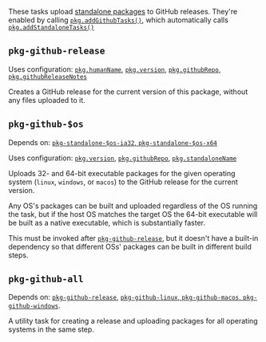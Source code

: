 These tasks upload [standalone packages][] to GitHub releases. They're enabled
by calling [`pkg.addGithubTasks()`][], which automatically calls
[`pkg.addStandaloneTasks()`][]

[standalone packages]: standalone.md
[`pkg.addGithubTasks()`]: https://pub.dev/documentation/dart_cli_pkg/latest/cli_pkg/addGithubTasks.html
[`pkg.addStandaloneTasks()`]: https://pub.dev/documentation/dart_cli_pkg/latest/cli_pkg/addStandaloneTasks.html

## `pkg-github-release`

Uses configuration: [`pkg.humanName`][], [`pkg.version`][],
[`pkg.githubRepo`][], [`pkg.githubReleaseNotes`][]

[`pkg.humanName`]: https://pub.dev/documentation/dart_cli_pkg/latest/cli_pkg/humanName.html
[`pkg.version`]: https://pub.dev/documentation/dart_cli_pkg/latest/cli_pkg/version.html
[`pkg.githubRepo`]: https://pub.dev/documentation/dart_cli_pkg/latest/cli_pkg/githubRepo.html
[`pkg.githubReleaseNotes`]: https://pub.dev/documentation/dart_cli_pkg/latest/cli_pkg/githubReleaseNotes.html

Creates a GitHub release for the current version of this package, without any
files uploaded to it.

## `pkg-github-$os`

Depends on: [`pkg-standalone-$os-ia32`, `pkg-standalone-$os-x64`][]

[`pkg-standalone-$os-ia32`, `pkg-standalone-$os-x64`]: standalone.md#pkg-standalone-os-arch

Uses configuration: [`pkg.version`][], [`pkg.githubRepo`][], [`pkg.standaloneName`][]

[`pkg.standaloneName`]: https://pub.dev/documentation/dart_cli_pkg/latest/cli_pkg/standaloneName.html

Uploads 32- and 64-bit executable packages for the given operating system
(`linux`, `windows`, or `macos`) to the GitHub release for the current version.

Any OS's packages can be built and uploaded regardless of the OS running the
task, but if the host OS matches the target OS the 64-bit executable will be
built as a native executable, which is substantially faster.

This must be invoked after [`pkg-github-release`][], but it doesn't have a
built-in dependency so that different OSs' packages can be built in different
build steps.

[`pkg-github-release`]: #pkg-github-release

## `pkg-github-all`

Depends on: [`pkg-github-release`][], [`pkg-github-linux`, `pkg-github-macos`,
`pkg-github-windows`][].

[`pkg-github-linux`, `pkg-github-macos`, `pkg-github-windows`]: #pkg-github-os

A utility task for creating a release and uploading packages for all operating
systems in the same step.
